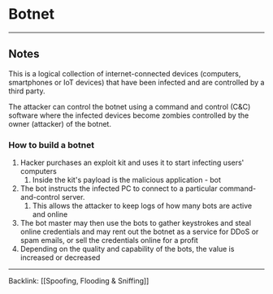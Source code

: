 # Botnet
---
## Notes

This is a logical collection of internet-connected devices (computers, smartphones or IoT devices) that have been infected and are controlled by a third party.

The attacker can control the botnet using a command and control (C&C) software where the infected devices become zombies controlled by the owner (attacker) of the botnet.

### How to build a botnet
1. Hacker purchases an exploit kit and uses it to start infecting users' computers
	1. Inside the kit's payload is the malicious application - bot
2. The bot instructs the infected PC to connect to a particular command-and-control server.
	1. This allows the attacker to keep logs of how many bots are active and online
3. The bot master may then use the bots to gather keystrokes and steal online credentials and may rent out the botnet as a service for DDoS or spam emails, or sell the credentials online for a profit
4. Depending on the quality and capability of the bots, the value is increased or decreased
---
Backlink: [[Spoofing, Flooding & Sniffing]]